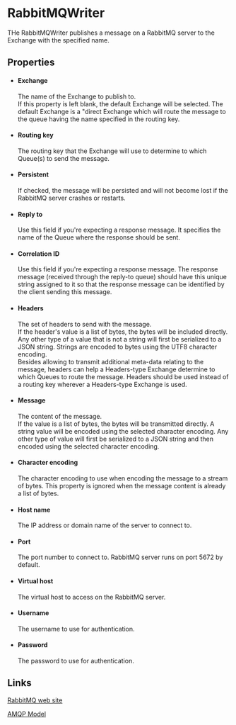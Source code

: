 RabbitMQWriter
==============

THe RabbitMQWriter publishes a message on a RabbitMQ server to the Exchange with the
specified name.

Properties
----------

-  #### Exchange

    The name of the Exchange to publish to.  
     If this property is left blank, the default Exchange will be
    selected. The default Exchange is a "direct Exchange which will
    route the message to the queue having the name specified in the
    routing key.

-  #### Routing key

    The routing key that the Exchange will use to determine to which
    Queue(s) to send the message.

-  #### Persistent

    If checked, the message will be persisted and will not become lost
    if the RabbitMQ server crashes or restarts.

-  #### Reply to

    Use this field if you're expecting a response message. It specifies
    the name of the Queue where the response should be sent.

-  #### Correlation ID

    Use this field if you're expecting a response message. The response
    message (received through the reply-to queue) should have this
    unique string assigned to it so that the response message can be
    identified by the client sending this message.

-  #### Headers

    The set of headers to send with the message.  
     If the header's value is a list of bytes, the bytes will be
    included directly. Any other type of a value that is not a string
    will first be serialized to a JSON string. Strings are encoded to
    bytes using the UTF8 character encoding.  
     Besides allowing to transmit additional meta-data relating to the
    message, headers can help a Headers-type Exchange determine to which
    Queues to route the message. Headers should be used instead of a
    routing key wherever a Headers-type Exchange is used.

-  #### Message

    The content of the message.  
     If the value is a list of bytes, the bytes will be transmitted
    directly. A string value will be encoded using the selected
    character encoding. Any other type of value will first be serialized
    to a JSON string and then encoded using the selected character
    encoding.

-  #### Character encoding

    The character encoding to use when encoding the message to a stream
    of bytes. This property is ignored when the message content is
    already a list of bytes.

-  #### Host name

    The IP address or domain name of the server to connect to.

- #### Port

    The port number to connect to. RabbitMQ server runs on port 5672 by
    default.

- #### Virtual host

    The virtual host to access on the RabbitMQ server.

- #### Username

    The username to use for authentication.

- #### Password

    The password to use for authentication.

Links
-----

[RabbitMQ web site](http://www.rabbitmq.com)

[AMQP Model](https://www.rabbitmq.com/tutorials/amqp-concepts.html)
